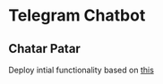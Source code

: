 # Telegram Chatbot

## Chatar Patar
Deploy intial functionality based on [this](`https://linear.app/jovita/issue/JOV-21/telgram-bot-deployment-to-gcp`)

